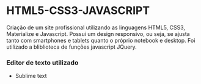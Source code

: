 # HTML5-CSS3-JAVASCRIPT
Criação de um site profissional utilizando as linguagens HTML5, CSS3, Materialize e Javascript. Possui um design responsivo, ou seja, se ajusta tanto com smartphones e tablets quanto o próprio notebook e desktop. Foi utilizado a bliblioteca de funções javascript JQuery.

### Editor de texto utilizado
* Sublime text
